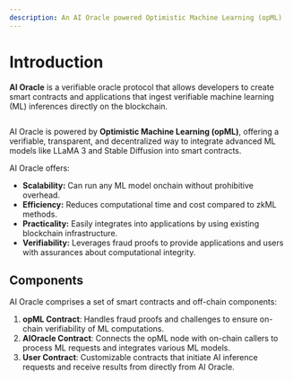 ```yaml
---
description: An AI Oracle powered Optimistic Machine Learning (opML)
---
```


# Introduction

**AI Oracle** is a verifiable oracle protocol that allows developers to create smart contracts and applications that ingest verifiable machine learning (ML) inferences directly on the blockchain.

<figure><img src="../.gitbook/assets/Group 1000006228.png" alt=""><figcaption></figcaption></figure>

AI Oracle is powered by **Optimistic Machine Learning (opML)**, offering a verifiable, transparent, and decentralized way to integrate advanced ML models like LLaMA 3 and Stable Diffusion into smart contracts.

AI Oracle offers:

* **Scalability:** Can run any ML model onchain without prohibitive overhead.
* **Efficiency:** Reduces computational time and cost compared to zkML methods.
* **Practicality:** Easily integrates into applications by using existing blockchain infrastructure.
* **Verifiability:** Leverages fraud proofs to provide applications and users with assurances about computational integrity.

## Components

AI Oracle comprises a set of smart contracts and off-chain components:

1. **opML Contract**: Handles fraud proofs and challenges to ensure on-chain verifiability of ML computations.
2. **AIOracle Contract**: Connects the opML node with on-chain callers to process ML requests and integrates various ML models.
3. **User Contract**: Customizable contracts that initiate AI inference requests and receive results from directly from AI Oracle.

<figure><img src="../.gitbook/assets/图1.png" alt=""><figcaption></figcaption></figure>
